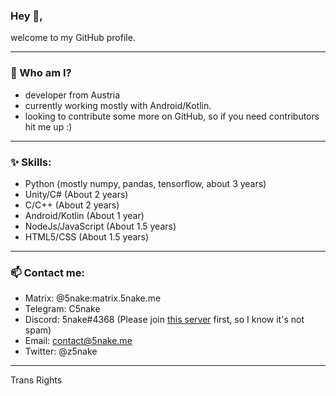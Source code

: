 ### Hey 🌸,

welcome to my GitHub profile.

---

### 🐍 Who am I?

- developer from Austria
- currently working mostly with Android/Kotlin.
- looking to contribute some more on GitHub, so if you need contributors hit me up :)

---

### ✨ Skills:
- Python (mostly numpy, pandas, tensorflow, about 3 years)
- Unity/C# (About 2 years)
- C/C++ (About 2 years)
- Android/Kotlin (About 1 year)
- NodeJs/JavaScript (About 1.5 years)
- HTML5/CSS (About 1.5 years)

---

### 📫 Contact me:

- Matrix: @5nake:matrix.5nake.me
- Telegram: C5nake
- Discord: 5nake#4368 (Please join [this server](https://discord.gg/qVwDrFqMwC) first, so I know it's not spam)
- Email: contact@5nake.me
- Twitter: @z5nake

---

Trans Rights
